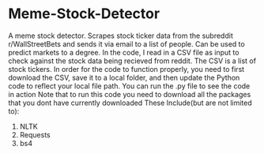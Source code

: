 # Meme-Stock-Detector
A meme stock detector. Scrapes stock ticker data from the subreddit r/WallStreetBets and sends it via email to a list of people. Can be used to predict markets to a degree.
In the code, I read in a CSV file as input to check against the stock data being recieved from reddit. The CSV is a list of stock tickers. In order for the code to function properly, you need to first download the CSV, save it to a local folder, and then update the Python code to reflect your local file path.
You can run the .py file to see the code in action
Note that to run this code you need to download all the packages that you dont have currently downloaded
These Include(but are not limited to):
1. NLTK
2. Requests
3. bs4
